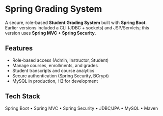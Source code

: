 # Spring Grading System

A secure, role-based **Student Grading System** built with **Spring Boot**.  
Earlier versions included a CLI (JDBC + sockets) and JSP/Servlets; this version uses **Spring MVC + Spring Security**.

## Features
- Role-based access (Admin, Instructor, Student)
- Manage courses, enrollments, and grades
- Student transcripts and course analytics
- Secure authentication (Spring Security, BCrypt)
- MySQL in production, H2 for development

## Tech Stack
Spring Boot • Spring MVC • Spring Security • JDBC/JPA • MySQL • Maven
